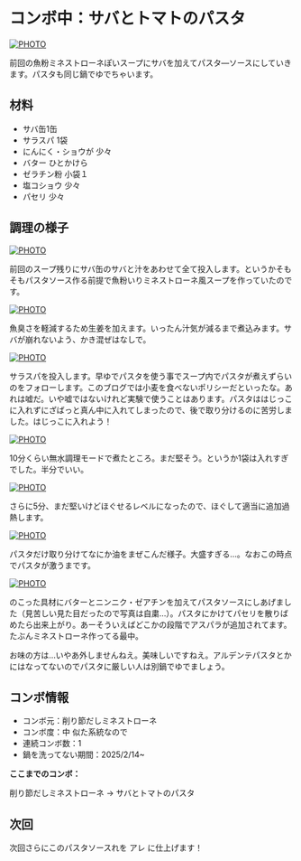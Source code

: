 # コンボ中：サバとトマトのパスタ

[![PHOTO](/images/202503/IMG_8059_1.jpg)](/images_original/202503/IMG_8059.jpg)

前回の魚粉ミネストローネぽいスープにサバを加えてパスタ―ソースにしていきます。パスタも同じ鍋でゆでちゃいます。

## 材料

* サバ缶1缶
* サラスパ 1袋
* にんにく・ショウが 少々
* バター ひとかけら
* ゼラチン粉 小袋１
* 塩コショウ 少々
* パセリ 少々

## 調理の様子

[![PHOTO](/images/202503/IMG_8049_1.jpg)](/images_original/202503/IMG_8049.jpg)

前回のスープ残りにサバ缶のサバと汁をあわせて全て投入します。というかそもそもパスタソース作る前提で魚粉いりミネストローネ風スープを作っていたのです。

[![PHOTO](/images/202503/IMG_8050_1.jpg)](/images_original/202503/IMG_8050.jpg)

魚臭さを軽減するため生姜を加えます。いったん汁気が減るまで煮込みます。サバが崩れないよう、かき混ぜはなしで。

[![PHOTO](/images/202503/IMG_8051_1.jpg)](/images_original/202503/IMG_8051.jpg)

サラスパを投入します。早ゆでパスタを使う事でスープ内でパスタが煮えずらいのをフォローします。このブログでは小麦を食べないポリシーだといったな。あれは嘘だ。いや嘘ではないけれど実験で使うことはあります。パスタははじっこに入れずにざばっと真ん中に入れてしまったので、後で取り分けるのに苦労しました。はじっこに入れよう！

[![PHOTO](/images/202503/IMG_8053_1.jpg)](/images_original/202503/IMG_8053.jpg)

10分くらい無水調理モードで煮たところ。まだ堅そう。というか1袋は入れすぎでした。半分でいい。

[![PHOTO](/images/202503/IMG_8054_1.jpg)](/images_original/202503/IMG_8054.jpg)

さらに5分、まだ堅いけどほぐせるレベルになったので、ほぐして適当に追加過熱します。

[![PHOTO](/images/202503/IMG_8056_1.jpg)](/images_original/202503/IMG_8056.jpg)

パスタだけ取り分けてなにか油をまぜこんだ様子。大盛すぎる…。なおこの時点でパスタが激うまです。

[![PHOTO](/images/202503/IMG_8059_1.jpg)](/images_original/202503/IMG_8059.jpg)

のこった具材にバターとニンニク・ゼアチンを加えてパスタソースにしあげました（見苦しい見た目だったので写真は自粛…）。パスタにかけてパセリを散りばめたら出来上がり。あーそういえばどこかの段階でアスパラが追加されてます。たぶんミネストローネ作ってる最中。

お味の方は…いやあ外しませんねえ。美味しいですねえ。アルデンテパスタとかにはなってないのでパスタに厳しい人は別鍋でゆでましょう。

## コンボ情報

* コンボ元：削り節だしミネストローネ
* コンボ度：中 似た系統なので
* 連続コンボ数：1
* 鍋を洗ってない期間：2025/2/14~

**ここまでのコンボ：** 

削り節だしミネストローネ → サバとトマトのパスタ

## 次回

次回さらにこのパスタソースれを アレ に仕上げます！

